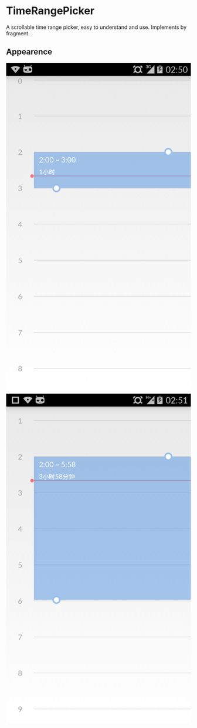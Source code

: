 TimeRangePicker
===============

A scrollable time range picker, easy to understand and use. Implements by fragment.

Appearence
---
 ![image](https://github.com/kyangc/TimeRangePicker/raw/master/screenshots/Screenshot_1.png)
  ![image](https://github.com/kyangc/TimeRangePicker/raw/master/screenshots/Screenshot_2.png)